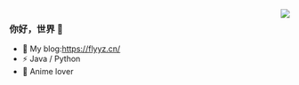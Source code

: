 <img align="right" src="https://github-readme-stats.vercel.app/api?username=FlyyZJL&show_icons=true&icon_color=CE1D2D&text_color=718096&bg_color=ffffff&hide_title=true" />

### 你好，世界 👋

- :orange_book: My blog:https://flyyz.cn/
- ⚡ Java / Python
- :meat_on_bone: Anime lover
